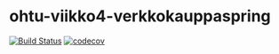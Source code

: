 # ohtu-viikko4-verkkokauppaspring
[![Build Status](https://travis-ci.com/thalvari/ohtu-viikko4-ohtu-viikko4-verkkokauppaspring.svg?branch=master)](https://travis-ci.com/thalvari/ohtu-viikko4-ohtu-viikko4-verkkokauppaspring) [![codecov](https://codecov.io/gh/thalvari/ohtu-viikko4-verkkokauppaspring/branch/master/graph/badge.svg)](https://codecov.io/gh/thalvari/ohtu-viikko4-verkkokauppaspring)
